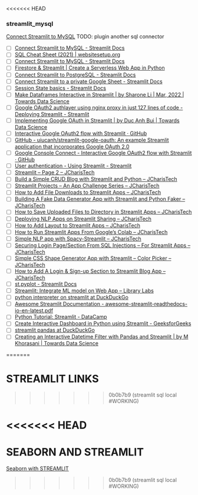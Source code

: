 <<<<<<< HEAD



### streamlit_mysql
[Connect Streamlit to MySQL](https://docs.streamlit.io/knowledge-base/tutorials/databases/mysql#introduction)
TODO: plugin another sql connector









-[ ] [Connect Streamlit to MySQL - Streamlit Docs](https://docs.streamlit.io/knowledge-base/tutorials/databases/mysql) 
-[ ] [SQL Cheat Sheet (2021) | websitesetup.org](https://websitesetup.org/sql-cheat-sheet/) 
-[ ] [Connect Streamlit to MySQL - Streamlit Docs](https://docs.streamlit.io/knowledge-base/tutorials/databases/mysql#introduction) 
-[ ] [Firestore & Streamlit | Create a Serverless Web App in Python](https://blog.streamlit.io/streamlit-firestore/) 
-[ ] [Connect Streamlit to PostgreSQL - Streamlit Docs](https://docs.streamlit.io/knowledge-base/tutorials/databases/postgresql) 
-[ ] [Connect Streamlit to a private Google Sheet - Streamlit Docs](https://docs.streamlit.io/knowledge-base/tutorials/databases/private-gsheet) 
-[ ] [Session State basics - Streamlit Docs](https://docs.streamlit.io/knowledge-base/tutorials/session-state) 
-[ ] [Make Dataframes Interactive in Streamlit | by Sharone Li | Mar, 2022 | Towards Data Science](https://towardsdatascience.com/make-dataframes-interactive-in-streamlit-c3d0c4f84ccb) 
-[ ] [Google OAuth2 authlayer using nginx proxy in just 127 lines of code - Deploying Streamlit - Streamlit](https://discuss.streamlit.io/t/google-oauth2-authlayer-using-nginx-proxy-in-just-127-lines-of-code/17947) 
-[ ] [Implementing Google OAuth in Streamlit | by Duc Anh Bui | Towards Data Science](https://towardsdatascience.com/implementing-google-oauth-in-streamlit-bb7c3be0082c) 
-[ ] [Interactive Google OAuth2 flow with Streamlit · GitHub](https://gist.github.com/frankie567/63d499a288e2858869c062b2c652d0fd) 
-[ ] [GitHub - uiucanh/streamlit-google-oauth: An example Streamlit application that incorporates Google OAuth 2.0](https://github.com/uiucanh/streamlit-google-oauth) 
-[ ] [Google Console Connect - Interactive Google OAuth2 flow with Streamlit · GitHub](https://gist.github.com/CharlyWargnier/aa71f9716e0b83dcd9213df9f4db57e3) 
-[ ] [User authentication - Using Streamlit - Streamlit](https://discuss.streamlit.io/t/user-authentication/612) 
-[ ] [Streamlit – Page 2 – JCharisTech](https://blog.jcharistech.com/category/streamlit/page/2/) 
-[ ] [Build a Simple CRUD Blog with Streamlit and Python – JCharisTech](https://blog.jcharistech.com/2020/05/21/build-a-simple-crud-blog-with-streamlit-and-python/) 
-[ ] [Streamlit Projects – An App Challenge Series – JCharisTech](https://blog.jcharistech.com/2021/11/28/streamlit-projects-an-app-challenge-series/) 
-[ ] [How to Add File Downloads to Streamlit Apps – JCharisTech](https://blog.jcharistech.com/2021/03/14/how-to-add-file-downloads-to-streamlit-apps/) 
-[ ] [Building A Fake Data Generator App with Streamlit and Python Faker – JCharisTech](https://blog.jcharistech.com/2021/01/21/building-a-fake-data-generator-app-with-streamlit-and-python-faker/) 
-[ ] [How to Save Uploaded Files to Directory in Streamlit Apps – JCharisTech](https://blog.jcharistech.com/2021/01/21/how-to-save-uploaded-files-to-directory-in-streamlit-apps/) 
-[ ] [Deploying NLP Apps on Streamlit Sharing – JCharisTech](https://blog.jcharistech.com/2020/12/14/deploying-nlp-apps-on-streamlit-sharing/) 
-[ ] [How to Add Layout to Streamlit Apps – JCharisTech](https://blog.jcharistech.com/2020/10/10/how-to-add-layout-to-streamlit-apps/) 
-[ ] [How to Run Streamlit Apps From Google’s Colab – JCharisTech](https://blog.jcharistech.com/2020/08/16/how-to-run-streamlit-apps-from-googles-colab/) 
-[ ] [Simple NLP app with Spacy-Streamlit – JCharisTech](https://blog.jcharistech.com/2020/07/09/simple-nlp-app-with-spacy-streamlit/) 
-[ ] [Securing Login Page/Section From SQL Injections – For Streamlit Apps – JCharisTech](https://blog.jcharistech.com/2020/06/04/securing-login-page-section-from-sql-injections-for-streamlit-apps/) 
-[ ] [Simple CSS Shape Generator App with Streamlit – Color Picker – JCharisTech](https://blog.jcharistech.com/2020/05/09/simple-css-shape-generator-app-with-streamlit-color-picker/) 
-[ ] [How to Add A Login & Sign-up Section to Streamlit Blog App – JCharisTech](https://blog.jcharistech.com/2020/05/30/how-to-add-a-login-section-to-streamlit-blog-app/) 
-[ ] [st.pyplot - Streamlit Docs](https://docs.streamlit.io/library/api-reference/charts/st.pyplot) 
-[ ] [Streamlit: Integrate ML model on Web App – Library Labs](https://labs.library.concordia.ca/blog/streamlit-integrate-ml-model-on-web-app/) 
-[ ] [python interpreter on streamlit at DuckDuckGo](https://duckduckgo.com/?t=ffab&q=python+interpreter+on+streamlit&ia=web) 
-[ ] [Awesome Streamlit Documentation - awesome-streamlit-readthedocs-io-en-latest.pdf](https://awesome-streamlit.readthedocs.io/_/downloads/en/latest/pdf/) 
-[ ] [Python Tutorial: Streamlit - DataCamp](https://www.datacamp.com/community/tutorials/streamlit) 
-[ ] [Create Interactive Dashboard in Python using Streamlit - GeeksforGeeks](https://origin.geeksforgeeks.org/create-interactive-dashboard-in-python-using-streamlit/) 
-[ ] [streamlit pandas at DuckDuckGo](https://duckduckgo.com/?t=ffab&q=streamlit+pandas&ia=web)
-[ ] [Creating an Interactive Datetime Filter with Pandas and Streamlit | by M Khorasani | Towards Data Science](https://towardsdatascience.com/creating-an-interactive-datetime-filter-with-pandas-and-streamlit-156e1ea12e90)

=======
# STREAMLIT LINKS
>>>>>>> 0b0b7b9 (streamlit sql local #WORKING)




<<<<<<< HEAD
=======
# SEABORN AND STREAMLIT
[Seaborn with STREAMLIT](https://pythonwife.com/seaborn-with-streamlit/#2-getting-data-set)
>>>>>>> 0b0b7b9 (streamlit sql local #WORKING)
